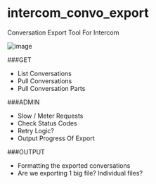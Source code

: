 # intercom_convo_export
Conversation Export Tool For Intercom

![image](https://user-images.githubusercontent.com/5624233/31204291-cf4beeba-a930-11e7-9106-2040a0935905.png)

###GET
- List Conversations
- Pull Conversations
- Pull Conversation Parts

###ADMIN
- Slow / Meter Requests
- Check Status Codes
- Retry Logic?
- Output Progress Of Export

###OUTPUT
- Formatting the exported conversations
- Are we exporting 1 big file? Individual files?
